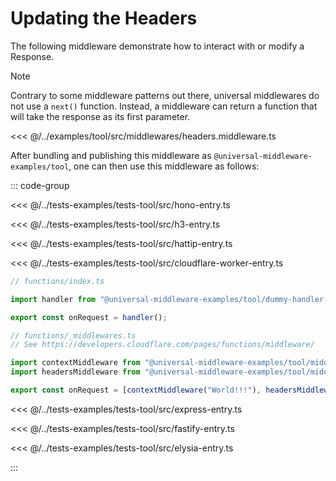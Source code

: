 # Updating the Headers

The following middleware demonstrate how to interact with or modify a Response.

> [!NOTE]
> Contrary to some middleware patterns out there, universal middlewares do not use a `next()` function. 
> Instead, a middleware can return a function that will take the response as its first parameter.

<<< @/../examples/tool/src/middlewares/headers.middleware.ts

After bundling and publishing this middleware as `@universal-middleware-examples/tool`, one can then use this middleware as follows:

::: code-group

<<< @/../tests-examples/tests-tool/src/hono-entry.ts

<<< @/../tests-examples/tests-tool/src/h3-entry.ts

<<< @/../tests-examples/tests-tool/src/hattip-entry.ts

<<< @/../tests-examples/tests-tool/src/cloudflare-worker-entry.ts

```ts [cloudflare-pages]
// functions/index.ts

import handler from "@universal-middleware-examples/tool/dummy-handler-cloudflare-pages";

export const onRequest = handler();

// functions/_middlewares.ts
// See https://developers.cloudflare.com/pages/functions/middleware/

import contextMiddleware from "@universal-middleware-examples/tool/middlewares/context-middleware-cloudflare-pages";
import headersMiddleware from "@universal-middleware-examples/tool/middlewares/headers-middleware-cloudflare-pages";

export const onRequest = [contextMiddleware("World!!!"), headersMiddleware()];
```

<<< @/../tests-examples/tests-tool/src/express-entry.ts

<<< @/../tests-examples/tests-tool/src/fastify-entry.ts

<<< @/../tests-examples/tests-tool/src/elysia-entry.ts

:::
